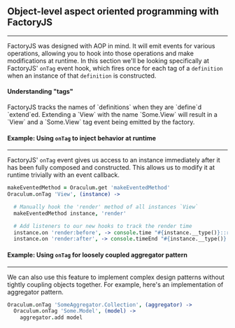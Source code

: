 <!--
  Definition overrides, when and how to use them
-->

Object-level aspect oriented programming with FactoryJS
-------------------------------------------------------
-------------------------------------------------------

FactoryJS was designed with AOP in mind. It will emit events for various operations, allowing you to hook into those operations and make modifications at runtime. In this section we'll be looking specifically at FactoryJS' `onTag` event hook, which fires once for each tag of a `definition` when an instance of that `definition` is constructed.

<div class="text-center alert alert-info" role="alert">
  <h4>Understanding "tags"</h4>
  FactoryJS tracks the names of `definitions` when they are `define`d `extend`ed. Extending a `View` with the name `Some.View` will result in a `View` and a `Some.View` tag event being emitted by the factory.
</div>

#### Example: Using `onTag` to inject behavior at runtime
---------------------------------------------------------

FactoryJS' `onTag` event gives us access to an instance immediately after it has been fully composed and constructed. This allows us to modify it at runtime trivially with an event callback.

```coffeescript
makeEventedMethod = Oraculum.get 'makeEventedMethod'
Oraculum.onTag 'View', (instance) ->

  # Manually hook the 'render' method of all instances `View`
  makeEventedMethod instance, 'render'

  # Add listeners to our new hooks to track the render time
  instance.on 'render:before', -> console.time "#{instance.__type()}::render"
  instance.on 'render:after', -> console.timeEnd "#{instance.__type()}::render"

```

#### Example: Using `onTag` for loosely coupled aggregator pattern
------------------------------------------------------------------
We can also use this feature to implement complex design patterns without tightly coupling objects together. For example, here's an implementation of aggregator pattern.

```coffeescript
Oraculum.onTag 'SomeAggregator.Collection', (aggregator) ->
  Oraculum.onTag 'Some.Model', (model) ->
    aggregator.add model
```
